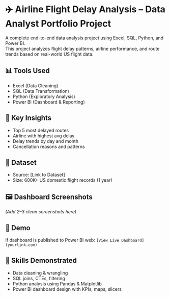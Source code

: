 # ✈️ Airline Flight Delay Analysis – Data Analyst Portfolio Project

A complete end-to-end data analysis project using Excel, SQL, Python, and Power BI.  
This project analyzes flight delay patterns, airline performance, and route trends based on real-world US flight data.

## 📊 Tools Used
- Excel (Data Cleaning)
- SQL (Data Transformation)
- Python (Exploratory Analysis)
- Power BI (Dashboard & Reporting)

## 🧠 Key Insights
- Top 5 most delayed routes
- Airline with highest avg delay
- Delay trends by day and month
- Cancellation reasons and patterns

## 📁 Dataset
- Source: [Link to Dataset]
- Size: 600K+ US domestic flight records (1 year)

## 🖼️ Dashboard Screenshots
*(Add 2–3 clean screenshots here)*

## 🔗 Demo
If dashboard is published to Power BI web: `[View Live Dashboard](yourlink.com)`

## 📌 Skills Demonstrated
- Data cleaning & wrangling
- SQL joins, CTEs, filtering
- Python analysis using Pandas & Matplotlib
- Power BI dashboard design with KPIs, maps, slicers
